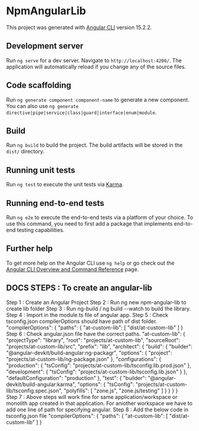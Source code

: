 # NpmAngularLib

This project was generated with [Angular CLI](https://github.com/angular/angular-cli) version 15.2.2.

## Development server

Run `ng serve` for a dev server. Navigate to `http://localhost:4200/`. The application will automatically reload if you change any of the source files.

## Code scaffolding

Run `ng generate component component-name` to generate a new component. You can also use `ng generate directive|pipe|service|class|guard|interface|enum|module`.

## Build

Run `ng build` to build the project. The build artifacts will be stored in the `dist/` directory.

## Running unit tests

Run `ng test` to execute the unit tests via [Karma](https://karma-runner.github.io).

## Running end-to-end tests

Run `ng e2e` to execute the end-to-end tests via a platform of your choice. To use this command, you need to first add a package that implements end-to-end testing capabilities.

## Further help

To get more help on the Angular CLI use `ng help` or go check out the [Angular CLI Overview and Command Reference](https://angular.io/cli) page.

## DOCS STEPS : To create an angular-lib

Step 1 : Create an Angular Project
Step 2 : Run ng new npm-angular-lib to create lib folder
Step 3 : Run ng-build <lib-name>/ ng build <lib-name> --watch to build the library.
Step 4 : Import <lib-name-module> in the module.ts file of angular app.
Step 5 : Check tsconfig.json compilerOptions should have path of dist folder.
            "compilerOptions": {
                "paths": {
                "at-custom-lib": [
                    "dist/at-custom-lib"
                ]
                } 
Step 6 : Check angular.json file have the correct paths.
"at-custom-lib": {
      "projectType": "library",
      "root": "projects/at-custom-lib",
      "sourceRoot": "projects/at-custom-lib/src",
      "prefix": "lib",
      "architect": {
        "build": {
          "builder": "@angular-devkit/build-angular:ng-packagr",
          "options": {
            "project": "projects/at-custom-lib/ng-package.json"
          },
          "configurations": {
            "production": {
              "tsConfig": "projects/at-custom-lib/tsconfig.lib.prod.json"
            },
            "development": {
              "tsConfig": "projects/at-custom-lib/tsconfig.lib.json"
            }
          },
          "defaultConfiguration": "production"
        },
        "test": {
          "builder": "@angular-devkit/build-angular:karma",
          "options": {
            "tsConfig": "projects/at-custom-lib/tsconfig.spec.json",
            "polyfills": [
              "zone.js",
              "zone.js/testing"
            ]
          }
        }
      }
    }  
Step 7 : Above steps will work fine for same application/workspace or monolith app created in that application. For aniother workspace we have to add one line of path for specifying angular.
Step 8 : Add the below code in tsconfig.json file
"compilerOptions": {
                "paths": {
                "at-custom-lib": [
                    "dist/at-custom-lib"
                ]
                }                   
